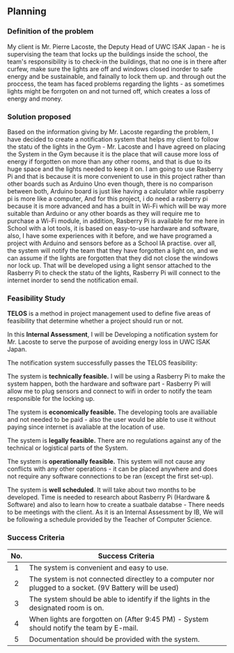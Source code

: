   Planning
----------
### Definition of the problem 
My client is Mr. Pierre Lacoste, the Deputy Head of UWC ISAK Japan - he is supervising the team that locks up the buildings inside the school, the team's responsibility is to 
check-in the buildings, that no one is in there after curfew, make sure the lights are off and windows closed inorder to safe energy and be sustainable,  and fainally to lock them up. and through out the proccess, 
the team has faced problems regarding the lights - as sometimes lights might be forrgoten on and not turned off, which creates a loss of energy and money.

### Solution proposed
Based on the information giving by Mr. Lacoste regarding the problem, I have decided to create a notification system that helps my client to follow the statu 
of the lights in the Gym - Mr. Lacoste and I have agreed on placing the System in the Gym because it is the place that will cause more loss of energy 
if forgotten on more than any other rooms, and that is due to its huge space and the lights needed to keep it on. 
I am going to use Rasberry Pi and that is because it is more convenient to use in this project rather than other boards such as Arduino Uno even though, there is no comparison between both, Arduino board is just like having a calculator while raspberry pi is more like a computer, And for this project, i do need a rasberry pi because it is more advanced and has a built in Wi-Fi which will be way more suitable than Arduino or any other boards as they will require me to purchase a Wi-Fi module, in addition, Rasberry Pi is available for me here in School with a lot tools, it is based on easy-to-use hardware and software, also, I have some experiences with it before, and we have programed a project with Arduino and sensors before as a School IA practise. over all, the system will notify the team that they have forgotten a light on, and we can assume if the lights are forgotten that they did not close the windows nor lock up. That will be developed using a light sensor attached to the Rasberry Pi to check the statu of the lights, Rasberry Pi will connect to the internet inorder to send the notification email.


### Feasibility Study

**TELOS** is a method in project management used to define five areas of feasibility that determine whether
a project should run or not. 

In this **Internal Assessment**, I will be Developing a notification system for Mr. Lacoste to serve the purpose of avoiding energy loss in UWC ISAK Japan.  

The notification system successfully passes the TELOS feasibility:

The system is **technically feasible.** I will be using a Rasberry Pi to make the system happen, both the hardware and software part - Rasberry Pi will allow me to plug sensors and connect to wifi in order to notify the team responsible for the locking up. 

The system is **economically feasible.** The developing tools are availiable and not needed to be paid - also the user would be able to use it without paying
since internet is avaliable at the location of use. 

The system is **legally feasible.** There are no regulations against any of the technical or logistical parts of the System. 

The system is **operationally feasible.** This system will not cause any conflicts with any other operations - it can be placed anywhere and does not require any software connections to be ran (except the first set-up). 

The system is **well scheduled**. It will take about two months to be developed. Time is needed to research about Rasberry Pi (Hardware & Software) and also to learn how to create a suatbale databse - There needs to be meetings with the client. As it is an Internal Assessment by IB, We will be following a schedule provided by the Teacher of Computer Science. 

### Success Criteria

| No. | Success Criteria                                                                             |
|:---:|----------------------------------------------------------------------------------------------|
| 1   | The system is convenient and easy to use.                                                    |
| 2   | The system is not connected directley to a computer nor plugged to a socket. (9V Battery will be used) |
| 3   | The system should be able to identify if the lights in the designated room is on.            |
| 4   | When lights are forgotten on (After 9:45 PM) - System should notify the team by E-mail.      |
| 5   | Documentation should be provided with the system.                                            |

